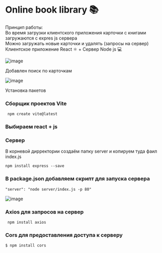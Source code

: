 # Online book library 📚

Принцип работы:   
Во время загрузки клиентского приложения карточки с книгами загружаются c expres js сервера   
Можно загружать новые карточки и удалять (запросы на сервер)   
Клиентское приложение React &#9883; + Сервер Node js &#128187;   

![image](https://github.com/ScherbakovM/ReactBookLib/assets/109952823/030e4a6e-a490-4130-a09a-e676531ecc49)

Добавлен поиск по карточкам

![image](https://github.com/ScherbakovM/ReactBookLib/assets/109952823/17e0d980-614b-4958-8a85-e2b1a3712fef)



Установка пакетов 
### Сборщик проектов Vite

```
 npm create vite@latest
```

### Выбираем react + js

### Сервер

В корневой дирректории создаём папку server и копируем туда фаил index.js 

```
npm install express --save
```

### В package.json добавляем скрипт для запуска сервера

```
"server": "node server/index.js -p 80"
```

![image](https://github.com/ScherbakovM/ReactBookLib/assets/109952823/a9809c38-1325-4bd3-a50b-7c0f19fedc6f)


### Axios для запросов на сервер

```
 npm install axios 
```

### Cors для предоставления доступа к серверу

```
$ npm install cors
```
